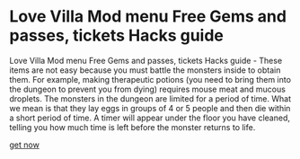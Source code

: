 # Love Villa Mod menu Free Gems and passes, tickets Hacks guide

Love Villa Mod menu Free Gems and passes, tickets Hacks guide - These items are not easy because you must battle the monsters inside to obtain them. For example, making therapeutic potions (you need to bring them into the dungeon to prevent you from dying) requires mouse meat and mucous droplets. The monsters in the dungeon are limited for a period of time. What we mean is that they lay eggs in groups of 4 or 5 people and then die within a short period of time. A timer will appear under the floor you have cleaned, telling you how much time is left before the monster returns to life. 

[get now](https://fancymod.top/love-villa/)
